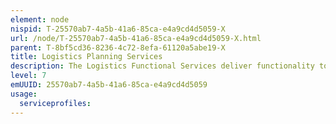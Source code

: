 ```yaml
---
element: node
nispid: T-25570ab7-4a5b-41a6-85ca-e4a9cd4d5059-X
url: /node/T-25570ab7-4a5b-41a6-85ca-e4a9cd4d5059-X.html
parent: T-8bf5cd36-8236-4c72-8efa-61120a5abe19-X
title: Logistics Planning Services
description: The Logistics Functional Services deliver functionality to automatically access, process and disseminate information related to threat environment; identified available logistic nodes; available infrastructure and its suitability for logistic operations; host-nation support capabilities and capacity; military interoperability and cooperation agreements; environmental protection; climate; and terrain. During each planning activity, logistic opportunities and limitations will be clear drivers when developing different COAs. It is vital that the impact of logistic support on the proposed conduct of operations is clearly understood.
level: 7
emUUID: 25570ab7-4a5b-41a6-85ca-e4a9cd4d5059
usage:
  serviceprofiles:
---
```

